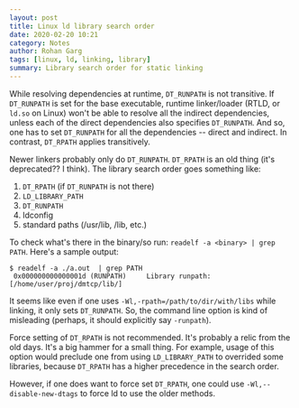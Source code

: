 ```yaml
---
layout: post
title: Linux ld library search order
date: 2020-02-20 10:21
category: Notes
author: Rohan Garg
tags: [linux, ld, linking, library]
summary: Library search order for static linking
---
```


While resolving dependencies at runtime, `DT_RUNPATH` is not
transitive. If `DT_RUNPATH` is set for the base executable, runtime
linker/loader (RTLD, or `ld.so` on Linux) won't be able to resolve all
the indirect dependencies, unless each of the direct dependencies also
specifies `DT_RUNPATH`. And so, one has to set `DT_RUNPATH` for all
the dependencies -- direct and indirect. In contrast, `DT_RPATH`
applies transitively.

Newer linkers probably only do `DT_RUNPATH`. `DT_RPATH` is an old
thing (it's deprecated?? I think).  The library search order goes
something like:

 1. `DT_RPATH` (if `DT_RUNPATH` is not there)
 2. `LD_LIBRARY_PATH`
 3. `DT_RUNPATH`
 4. ldconfig
 5. standard paths (/usr/lib, /lib, etc.)

To check what's there in the binary/so run: `readelf -a <binary> | grep PATH`.
Here's a sample output:

```
$ readelf -a ./a.out  | grep PATH
 0x000000000000001d (RUNPATH)     Library runpath: [/home/user/proj/dmtcp/lib/]
```

It seems like even if one uses `-Wl,-rpath=/path/to/dir/with/libs`
while linking, it only sets `DT_RUNPATH`. So, the command line option
is kind of misleading (perhaps, it should explicitly say `-runpath`).

Force setting of `DT_RPATH` is not recommended. It's probably a relic
from the old days. It's a big hammer for a small thing. For example,
usage of this option would preclude one from using `LD_LIBRARY_PATH`
to overrided some libraries, because `DT_RPATH` has a higher
precedence in the search order.

However, if one does want to force set `DT_RPATH`, one could use
`-Wl,--disable-new-dtags` to force ld to use the older methods.
